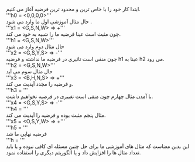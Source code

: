 
   ابتدا کار خود را با خاص ترین و محدود ترین فرضیه آغاز می کنیم.
  <br/>
  '''h0 = <0,0,0,0>''' 
   <br/>
  حال مثال آموزشی اول ما وارد می شود .
  <br/>
  '''x1 = <G,S,N,W> => +'''
  <br/>
  چون مثبت است عینا فرضیه ما را شبیه به خود  می کند.
   <br/>
  '''h1 = <G,S,N,W>''' 
  <br/>
  حال مثال دوم وارد می شود
  <br/>
  '''x2 = <G,S,Y,S> => -'''
  <br/>
چون منفی است تاثیری در فرضیه ما نداشته و فرضیه h1 عینا به h2 می رود.
  <br/>
  '''h2 = <G,S,N,W>'''
   <br/>
   حال مثال سوم می آید
     <br/>
  '''x3 = <B,H,N,S> => +'''
  <br/>
  و فرضیه را مجدد آپدیت می کند.
  <br/>
  '''h3 = <?,?,N,?>'''
  <br/>
  با آمدن مثال چهارم چون منفی است تغییری در فرضیه نخواهیم داشت.
  <br/>
  '''x4 = <G,S,Y,S> => -'''
  <br/>
  '''h4 = <?,?,N,?>'''
  <br/>
  مثال پنجم مثبت بوده و فرضیه را آپدیت می کند.
  <br/>
  '''x5 = <O,S,Y,W> => +'''
  <br/>
  '''h5 = <?,?,?,?>'''
  <br/>
  فرضیه نهایی ما شد
  <br/>
  '''h = <?,?,?,?>'''
  <br/> 
این بدین معناست که مثال های آموزشی ما برای حل چنین مسئله ای کافی نبوده و یا باید تعداد مثال ها را افزایش داد و یا الگوریتم دیگری را استفاده نمود.  <br/>
 
